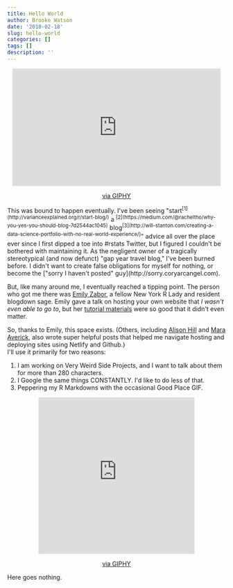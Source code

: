 ```yaml
---
title: Hello World
author: Brooke Watson
date: '2018-02-18'
slug: hello-world
categories: []
tags: []
description: ''
---
```


<center>
<iframe src="https://giphy.com/embed/3ohs7MEAFpmoAWvHSo" width="480" height="270" frameBorder="0" class="giphy-embed" allowFullScreen></iframe><p><a href="https://giphy.com/gifs/thegoodplace-season-2-nbc-3ohs7MEAFpmoAWvHSo">via GIPHY</a></p>
</center>
This was bound to happen eventually. I've been seeing "start<sup>[1](http://varianceexplained.org/r/start-blog/)</sup> a <sup>[2](https://medium.com/@racheltho/why-you-yes-you-should-blog-7d2544ac1045)</sup> blog<sup>[3](http://will-stanton.com/creating-a-data-science-portfolio-with-no-real-world-experience/)</sup>" advice all over the place ever since I first dipped a toe into #rstats Twitter, but I figured I couldn't be bothered with maintaining it. As the negligent owner of a tragically stereotypical (and now defunct) "gap year travel blog," I've been burned before. I didn't want to create false obligations for myself for nothing, or become the ["sorry I haven't posted" guy](http://sorry.coryarcangel.com).  

But, like many around me, I eventually reached a tipping point. The person who got me there was [Emily Zabor](https://twitter.com/zabormetrics), a fellow New York R Lady and resident blogdown sage. Emily gave a talk on hosting your own website that _I wasn't even able to go to_, but her [tutorial materials](www.emilyzabor.com/tutorials/rmarkdown_websites_tutorial.html) were so good that it didn't even matter. 

So, thanks to Emily, this space exists. (Others, including [Alison Hill](https://alison.rbind.io/post/up-and-running-with-blogdown/) and [Mara Averick](https://maraaverick.rbind.io/2017/10/updating-blogdown-hugo-version-netlify/), also wrote super helpful posts that helped me navigate hosting and deploying sites using Netlify and Github.)
<br>
I'll use it primarily for two reasons: 

1. I am working on Very Weird Side Projects, and I want to talk about them for more than 280 characters.  
2. I Google the same things CONSTANTLY. I'd like to do less of that. 
3. Peppering my R Markdowns with the occasional Good Place GIF. 

<center><iframe src="https://giphy.com/embed/xUOxeRRkTYdQJfyy2Y" width="360" height="360" frameBorder="0" class="giphy-embed" allowFullScreen></iframe><p><a href="https://giphy.com/gifs/thegoodplace-season-2-nbc-xUOxeRRkTYdQJfyy2Y">via GIPHY</a></p>
</center>

Here goes nothing. 